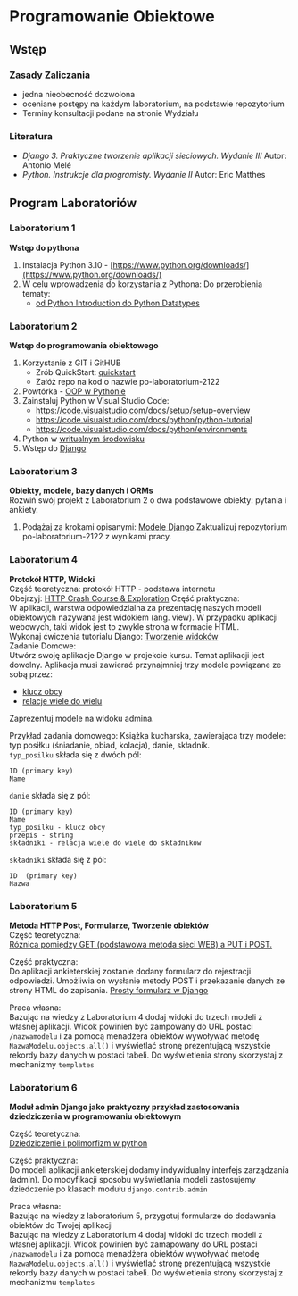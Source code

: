 # Programowanie Obiektowe
## Wstęp
### Zasady Zaliczania
- jedna nieobecność dozwolona
- oceniane postępy na każdym laboratorium, na podstawie repozytorium
- Terminy konsultacji podane na stronie Wydziału
### Literatura
- *Django 3. Praktyczne tworzenie aplikacji sieciowych. Wydanie III* Autor: Antonio Melé
- *Python. Instrukcje dla programisty. Wydanie II* Autor: Eric Matthes

## Program Laboratoriów
### Laboratorium 1
**Wstęp do pythona**
1. Instalacja Python 3.10 - [https://www.python.org/downloads/](https://www.python.org/downloads/)
2.  W celu wprowadzenia do korzystania z Pythona:
Do przerobienia tematy:
    - [od Python Introduction do Python Datatypes](
https://www.programiz.com/python-programming/first-program)

### Laboratorium 2
**Wstęp do programowania obiektowego**
1. Korzystanie z GIT i GitHUB
    - Zrób QuickStart: [quickstart](https://docs.github.com/en/get-started/quickstart)
    - Załóż repo na kod o nazwie po-laboratorium-2122
2. Powtórka - [OOP w Pythonie](https://www.programiz.com/python-programming/object-oriented-programming)
3. Zainstaluj Python w Visual Studio Code:     
   * https://code.visualstudio.com/docs/setup/setup-overview  
   * https://code.visualstudio.com/docs/python/python-tutorial
   * https://code.visualstudio.com/docs/python/environments     
4. Python w [writualnym środowisku](https://realpython.com/python-virtual-environments-a-primer/)
5. Wstęp do [Django](https://docs.djangoproject.com/en/4.0/intro/tutorial01/)

### Laboratorium 3
**Obiekty, modele, bazy danych i ORMs**  
Rozwiń swój projekt z Laboratorium 2 o dwa podstawowe obiekty: pytania i ankiety.  
1. Podążaj za krokami opisanymi: [Modele Django](https://docs.djangoproject.com/en/4.0/intro/tutorial02/)
Zaktualizuj repozytorium po-laboratorium-2122 z wynikami pracy.  


### Laboratorium 4
**Protokół HTTP, Widoki**  
Część teoretyczna: protokół HTTP - podstawa internetu  
Obejrzyj: [HTTP Crash Course & Exploration](https://www.youtube.com/watch?v=iYM2zFP3Zn0&ab_channel=TraversyMedia)
Część praktyczna:  
W aplikacji, warstwa odpowiedzialna za prezentację naszych modeli obiektowych nazywana jest widokiem (ang. view).
W przypadku aplikacji webowych, taki widok jest to zwykle strona w formacie HTML.  
Wykonaj ćwiczenia tutorialu Django: [Tworzenie widoków](https://docs.djangoproject.com/en/4.0/intro/tutorial03/)  
Zadanie Domowe:  
Utwórz swoję aplikacje Django w projekcie kursu. Temat aplikacji jest dowolny. Aplikacja musi zawierać przynajmniej trzy modele powiązane ze sobą przez:  
* [klucz obcy](https://docs.djangoproject.com/en/4.0/ref/models/fields/#foreignkey)
* [relacje wiele do wielu](https://docs.djangoproject.com/en/4.0/ref/models/fields/#manytomanyfield) 
   
Zaprezentuj modele na widoku admina.

Przykład zadania domowego:
Książka kucharska, zawierająca trzy modele: typ posiłku (śniadanie, obiad, kolacja), danie, składnik.  
`typ_posilku` składa się z dwóch pól:
```
ID (primary key)
Name 
```

`danie` składa się z pól:
```
ID (primary key)
Name
typ_posilku - klucz obcy
przepis - string
składniki - relacja wiele do wiele do składników
```

`składniki` składa się z pól:
```
ID  (primary key)
Nazwa
```

### Laboratorium 5
**Metoda HTTP Post, Formularze, Tworzenie obiektów**  
Część teoretyczna:  
[Różnica pomiędzy GET (podstawowa metoda sieci WEB) a PUT i POST.](https://www.freecodecamp.org/news/http-request-methods-explained/)

Część praktyczna:  
Do aplikacji ankieterskiej zostanie dodany formularz do rejestracji odpowiedzi. Umożliwia on wysłanie metody POST i przekazanie danych ze strony HTML do zapisania.
[Prosty formularz w Django](https://docs.djangoproject.com/en/4.0/intro/tutorial04/)

Praca własna:  
Bazując na wiedzy z Laboratorium 4 dodaj widoki do trzech modeli z własnej aplikacji. Widok powinien być zampowany do URL postaci `/nazwamodelu` i za pomocą menadżera obiektów wywoływać metodę `NazwaModelu.objects.all()` i wyświetlać stronę prezentującą wszystkie rekordy bazy danych w postaci tabeli. Do wyświetlenia strony skorzystaj z mechanizmy `templates`

### Laboratorium 6
**Moduł admin Django jako praktyczny przykład zastosowania dziedziczenia w programowaniu obiektowym**

Część teoretyczna:   
[Dziedziczenie i polimorfizm w python](https://www.youtube.com/watch?v=C2QfkDcQ5MU&ab_channel=KylieYing)  

Część praktyczna:  
Do modeli aplikacji ankieterskiej dodamy indywidualny interfejs zarządzania (admin).
Do modyfikacji sposobu wyświetlania modeli zastosujemy dziedczenie po klasach modułu `django.contrib.admin`

Praca własna:   
Bazując na wiedzy z laboratorium 5, przygotuj formularze do dodawania obiektów do Twojej aplikacji  
Bazując na wiedzy z Laboratorium 4 dodaj widoki do trzech modeli z własnej aplikacji. Widok powinien być zamapowany do URL postaci `/nazwamodelu` i za pomocą menadżera obiektów wywoływać metodę `NazwaModelu.objects.all()` i wyświetlać stronę prezentującą wszystkie rekordy bazy danych w postaci tabeli. Do wyświetlenia strony skorzystaj z mechanizmu `templates`
